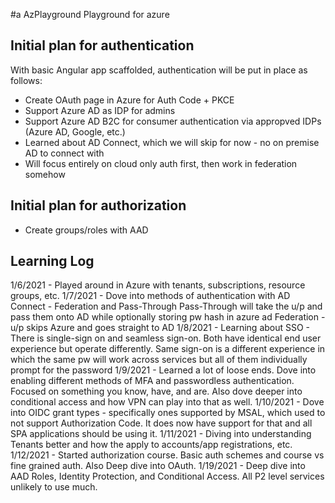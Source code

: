 #a AzPlayground
Playground for azure

## Initial plan for authentication

With basic Angular app scaffolded, authentication will be put in place as follows:

* Create OAuth page in Azure for Auth Code + PKCE
* Support Azure AD as IDP for admins
* Support Azure AD B2C for consumer authentication via appropved IDPs (Azure AD, Google, etc.)
* Learned about AD Connect,  which we will skip for now - no on premise AD to connect with
* Will focus entirely on cloud only auth first, then work in federation somehow

## Initial plan for authorization

* Create groups/roles with AAD

## Learning Log

1/6/2021 - Played around in Azure with tenants, subscriptions, resource groups, etc.
1/7/2021 - Dove into methods of authentication with AD Connect - Federation and Pass-Through
           Pass-Through will take the u/p and pass them onto AD while optionally storing pw hash in azure ad
           Federation - u/p skips Azure and goes straight to AD
1/8/2021 - Learning about SSO - There is single-sign on and seamless sign-on. Both have identical end user
           experience but operate differently. Same sign-on is a different experience in which the same pw
           will work across services but all of them individually prompt for the password
1/9/2021 - Learned a lot of loose ends. Dove into enabling different methods of MFA and passwordless authentication.
           Focused on something you know, have, and are. Also dove deeper into conditional access and how VPN can play
           into that as well.
1/10/2021 - Dove into OIDC grant types - specifically ones supported by MSAL, which used to not support
            Authorization Code. It does now have support for that and all SPA applications should be using it.
1/11/2021 - Diving into understanding Tenants better and how the apply to accounts/app registrations, etc.
1/12/2021 - Started authorization course. Basic auth schemes and course vs fine grained auth. Also Deep dive into OAuth.
1/19/2021 - Deep dive into AAD Roles, Identity Protection, and Conditional Access. All P2 level services unlikely to use much.
